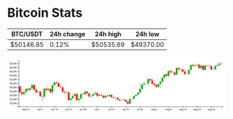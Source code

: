 # Bitcoin Stats

BTC/USDT|24h change|24h high|24h low|
|---|---|---|---|
|$50146.85|0.12%|$50535.69|$49370.00|

<img src="./chart.svg">
